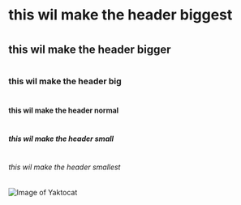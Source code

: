 # <h1> this wil make the header biggest
# <h2> this wil make the header bigger
# <h3> this wil make the header big
# <h4> this wil make the header normal
# <h5> this wil make the header small
# <h6> this wil make the header smallest
![Image of Yaktocat](https://octodex.github.com/images/yaktocat.png)
